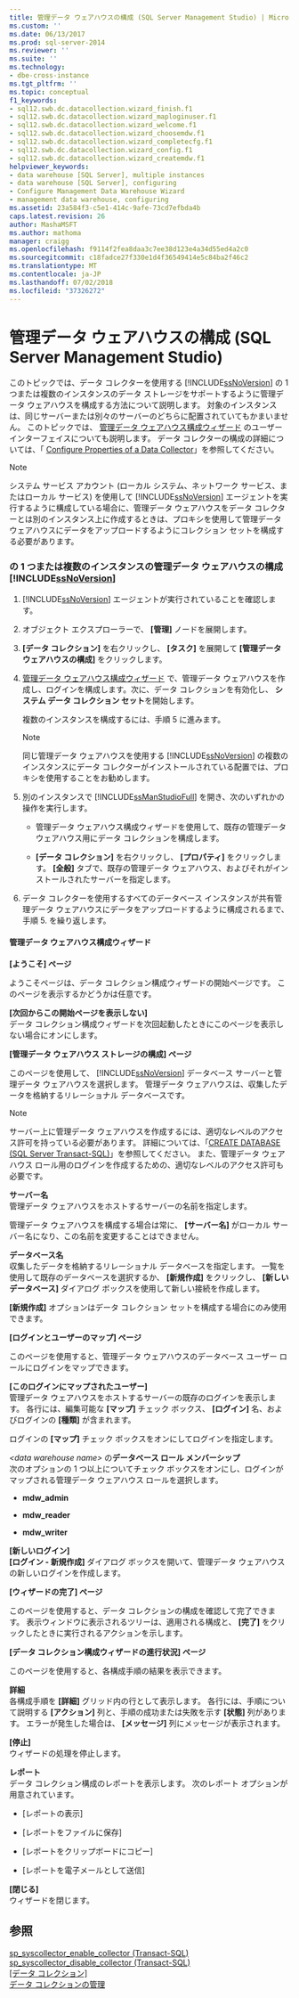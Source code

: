 ```yaml
---
title: 管理データ ウェアハウスの構成 (SQL Server Management Studio) | Microsoft Docs
ms.custom: ''
ms.date: 06/13/2017
ms.prod: sql-server-2014
ms.reviewer: ''
ms.suite: ''
ms.technology:
- dbe-cross-instance
ms.tgt_pltfrm: ''
ms.topic: conceptual
f1_keywords:
- sql12.swb.dc.datacollection.wizard_finish.f1
- sql12.swb.dc.datacollection.wizard_maploginuser.f1
- sql12.swb.dc.datacollection.wizard_welcome.f1
- sql12.swb.dc.datacollection.wizard_choosemdw.f1
- sql12.swb.dc.datacollection.wizard_completecfg.f1
- sql12.swb.dc.datacollection.wizard_config.f1
- sql12.swb.dc.datacollection.wizard_createmdw.f1
helpviewer_keywords:
- data warehouse [SQL Server], multiple instances
- data warehouse [SQL Server], configuring
- Configure Management Data Warehouse Wizard
- management data warehouse, configuring
ms.assetid: 23a584f3-c5e1-414c-9afe-73cd7efbda4b
caps.latest.revision: 26
author: MashaMSFT
ms.author: mathoma
manager: craigg
ms.openlocfilehash: f9114f2fea8daa3c7ee38d123e4a34d55ed4a2c0
ms.sourcegitcommit: c18fadce27f330e1d4f36549414e5c84ba2f46c2
ms.translationtype: MT
ms.contentlocale: ja-JP
ms.lasthandoff: 07/02/2018
ms.locfileid: "37326272"
---
```

# <a name="configure-the-management-data-warehouse-sql-server-management-studio"></a>管理データ ウェアハウスの構成 (SQL Server Management Studio)
  このトピックでは、データ コレクターを使用する [!INCLUDE[ssNoVersion](../../includes/ssnoversion-md.md)] の 1 つまたは複数のインスタンスのデータ ストレージをサポートするように管理データ ウェアハウスを構成する方法について説明します。 対象のインスタンスは、同じサーバーまたは別々のサーバーのどちらに配置されていてもかまいません。 このトピックでは、 [管理データ ウェアハウス構成ウィザード](#Wizard) のユーザー インターフェイスについても説明します。 データ コレクターの構成の詳細については、「 [Configure Properties of a Data Collector](configure-properties-of-a-data-collector.md)」を参照してください。  
  
> [!NOTE]  
>  システム サービス アカウント (ローカル システム、ネットワーク サービス、またはローカル サービス) を使用して [!INCLUDE[ssNoVersion](../../includes/ssnoversion-md.md)] エージェントを実行するように構成している場合に、管理データ ウェアハウスをデータ コレクターとは別のインスタンス上に作成するときは、プロキシを使用して管理データ ウェアハウスにデータをアップロードするようにコレクション セットを構成する必要があります。  
  
### <a name="configure-the-management-data-warehouse-on-a-single-instance-or-multiple-instances-of-includessnoversionincludesssnoversion-mdmd"></a>の 1 つまたは複数のインスタンスの管理データ ウェアハウスの構成 [!INCLUDE[ssNoVersion](../../includes/ssnoversion-md.md)]  
  
1.  [!INCLUDE[ssNoVersion](../../includes/ssnoversion-md.md)] エージェントが実行されていることを確認します。  
  
2.  オブジェクト エクスプローラーで、 **[管理]** ノードを展開します。  
  
3.  **[データ コレクション]** を右クリックし、 **[タスク]** を展開して **[管理データ ウェアハウスの構成]** をクリックします。  
  
4.  [管理データ ウェアハウス構成ウィザード](#Wizard) で、管理データ ウェアハウスを作成し、ログインを構成します。次に、データ コレクションを有効化し、 **システム データ コレクション セット**を開始します。  
  
     複数のインスタンスを構成するには、手順 5 に進みます。  
  
    > [!NOTE]  
    >  同じ管理データ ウェアハウスを使用する [!INCLUDE[ssNoVersion](../../includes/ssnoversion-md.md)] の複数のインスタンスにデータ コレクターがインストールされている配置では、プロキシを使用することをお勧めします。  
  
5.  別のインスタンスで [!INCLUDE[ssManStudioFull](../../includes/ssmanstudiofull-md.md)] を開き、次のいずれかの操作を実行します。  
  
    -   管理データ ウェアハウス構成ウィザードを使用して、既存の管理データ ウェアハウス用にデータ コレクションを構成します。  
  
    -   **[データ コレクション]** を右クリックし、 **[プロパティ]** をクリックします。 **[全般]** タブで、既存の管理データ ウェアハウス、およびそれがインストールされたサーバーを指定します。  
  
6.  データ コレクターを使用するすべてのデータベース インスタンスが共有管理データ ウェアハウスにデータをアップロードするように構成されるまで、手順 5. を繰り返します。  
  
####  <a name="Wizard"></a> 管理データ ウェアハウス構成ウィザード  
 **[ようこそ] ページ**  
  
 ようこそページは、データ コレクション構成ウィザードの開始ページです。 このページを表示するかどうかは任意です。  
  
 **[次回からこの開始ページを表示しない]**  
 データ コレクション構成ウィザードを次回起動したときにこのページを表示しない場合にオンにします。  
  
 **[管理データ ウェアハウス ストレージの構成] ページ**  
  
 このページを使用して、 [!INCLUDE[ssNoVersion](../../includes/ssnoversion-md.md)] データベース サーバーと管理データ ウェアハウスを選択します。 管理データ ウェアハウスは、収集したデータを格納するリレーショナル データベースです。  
  
> [!NOTE]  
>  サーバー上に管理データ ウェアハウスを作成するには、適切なレベルのアクセス許可を持っている必要があります。 詳細については、「[CREATE DATABASE &#40;SQL Server Transact-SQL&#41;](/sql/t-sql/statements/create-database-sql-server-transact-sql)」を参照してください。 また、管理データ ウェアハウス ロール用のログインを作成するための、適切なレベルのアクセス許可も必要です。  
  
 **サーバー名**  
 管理データ ウェアハウスをホストするサーバーの名前を指定します。  
  
 管理データ ウェアハウスを構成する場合は常に、 **[サーバー名]** がローカル サーバー名になり、この名前を変更することはできません。  
  
 **データベース名**  
 収集したデータを格納するリレーショナル データベースを指定します。 一覧を使用して既存のデータベースを選択するか、 **[新規作成]** をクリックし、 **[新しいデータベース]** ダイアログ ボックスを使用して新しい接続を作成します。  
  
 **[新規作成]** オプションはデータ コレクション セットを構成する場合にのみ使用できます。  
  
 **[ログインとユーザーのマップ] ページ**  
  
 このページを使用すると、管理データ ウェアハウスのデータベース ユーザー ロールにログインをマップできます。  
  
 **[このログインにマップされたユーザー]**  
 管理データ ウェアハウスをホストするサーバーの既存のログインを表示します。 各行には、編集可能な **[マップ]** チェック ボックス、 **[ログイン]** 名、およびログインの **[種類]** が含まれます。  
  
 ログインの **[マップ]** チェック ボックスをオンにしてログインを指定します。  
  
 *\<data warehouse name>* の**データベース ロール メンバーシップ**  
 次のオプションの 1 つ以上についてチェック ボックスをオンにし、ログインがマップされる管理データ ウェアハウス ロールを選択します。  
  
-   **mdw_admin**  
  
-   **mdw_reader**  
  
-   **mdw_writer**  
  
 **[新しいログイン]**  
 **[ログイン - 新規作成]** ダイアログ ボックスを開いて、管理データ ウェアハウスの新しいログインを作成します。  
  
 **[ウィザードの完了] ページ**  
  
 このページを使用すると、データ コレクションの構成を確認して完了できます。 表示ウィンドウに表示されるツリーは、適用される構成と、 **[完了]** をクリックしたときに実行されるアクションを示します。  
  
 **[データ コレクション構成ウィザードの進行状況] ページ**  
  
 このページを使用すると、各構成手順の結果を表示できます。  
  
 **詳細**  
 各構成手順を **[詳細]** グリッド内の行として表示します。 各行には、手順について説明する **[アクション]** 列と、手順の成功または失敗を示す **[状態]** 列があります。 エラーが発生した場合は、 **[メッセージ]** 列にメッセージが表示されます。  
  
 **[停止]**  
 ウィザードの処理を停止します。  
  
 **レポート**  
 データ コレクション構成のレポートを表示します。 次のレポート オプションが用意されています。  
  
-   [レポートの表示]  
  
-   [レポートをファイルに保存]  
  
-   [レポートをクリップボードにコピー]  
  
-   [レポートを電子メールとして送信]  
  
 **[閉じる]**  
 ウィザードを閉じます。  
  
## <a name="see-also"></a>参照  
 [sp_syscollector_enable_collector &#40;Transact-SQL&#41;](/sql/relational-databases/system-stored-procedures/sp-syscollector-enable-collector-transact-sql)   
 [sp_syscollector_disable_collector &#40;Transact-SQL&#41;](/sql/relational-databases/system-stored-procedures/sp-syscollector-disable-collector-transact-sql)   
 [[データ コレクション]](data-collection.md)   
 [データ コレクションの管理](manage-data-collection.md)  
  
  
